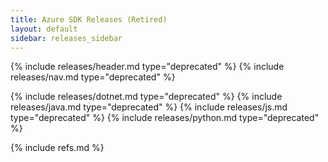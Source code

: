 ```yaml
---
title: Azure SDK Releases (Retired)
layout: default
sidebar: releases_sidebar
---
```

{% include releases/header.md type="deprecated" %}
{% include releases/nav.md type="deprecated" %}

{% include releases/dotnet.md type="deprecated" %}
{% include releases/java.md type="deprecated" %}
{% include releases/js.md type="deprecated" %}
{% include releases/python.md type="deprecated" %}

{% include refs.md %}